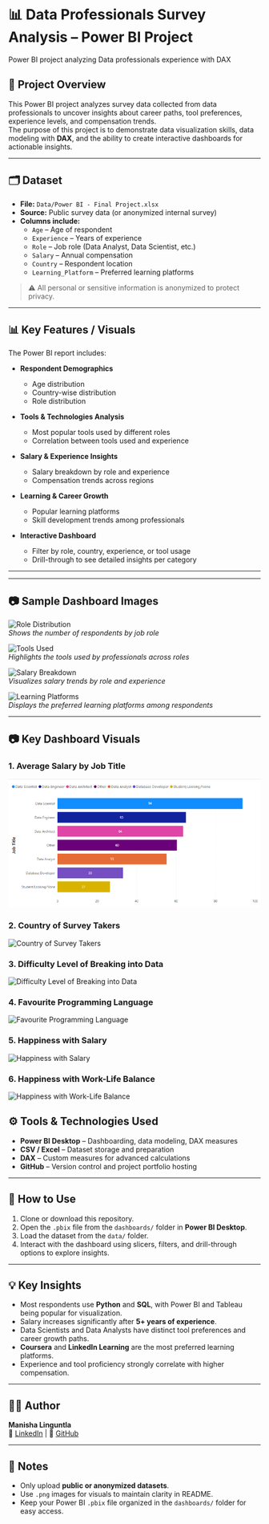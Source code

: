 # 📊 Data Professionals Survey Analysis – Power BI Project
Power BI project analyzing Data professionals experience with DAX

## 📌 Project Overview
This Power BI project analyzes survey data collected from data professionals to uncover insights about career paths, tool preferences, experience levels, and compensation trends.  
The purpose of this project is to demonstrate data visualization skills, data modeling with **DAX**, and the ability to create interactive dashboards for actionable insights.

---

## 🗂️ Dataset
- **File:** `Data/Power BI - Final Project.xlsx`  
- **Source:** Public survey data (or anonymized internal survey)  
- **Columns include:**  
  - `Age` – Age of respondent  
  - `Experience` – Years of experience  
  - `Role` – Job role (Data Analyst, Data Scientist, etc.)  
  - `Salary` – Annual compensation  
  - `Country` – Respondent location  
  - `Learning_Platform` – Preferred learning platforms  

> ⚠️ All personal or sensitive information is anonymized to protect privacy.

---

## 📊 Key Features / Visuals
The Power BI report includes:

- **Respondent Demographics**  
  - Age distribution  
  - Country-wise distribution  
  - Role distribution  

- **Tools & Technologies Analysis**  
  - Most popular tools used by different roles  
  - Correlation between tools used and experience  

- **Salary & Experience Insights**  
  - Salary breakdown by role and experience  
  - Compensation trends across regions  

- **Learning & Career Growth**  
  - Popular learning platforms  
  - Skill development trends among professionals  

- **Interactive Dashboard**  
  - Filter by role, country, experience, or tool usage  
  - Drill-through to see detailed insights per category  

---

---

## 📷 Sample Dashboard Images
![Role Distribution](images/role_distribution.png)  
*Shows the number of respondents by job role*  

![Tools Used](images/tools_used.png)  
*Highlights the tools used by professionals across roles*  

![Salary Breakdown](images/salary_breakdown.png)  
*Visualizes salary trends by role and experience*  

![Learning Platforms](images/learning_platforms.png)  
*Displays the preferred learning platforms among respondents*  

---

## 📷 Key Dashboard Visuals

### 1. Average Salary by Job Title
![Average Salary by Job Title](https://github.com/manishalinguntla2808/Data-Professional-Survey-Breakdown/blob/main/Images/Average%20salary%20by%20job%20title.png)

### 2. Country of Survey Takers
![Country of Survey Takers](Images/country_of_respondents.png)

### 3. Difficulty Level of Breaking into Data
![Difficulty Level of Breaking into Data](Images/difficulty_breaking_into_data.png)

### 4. Favourite Programming Language
![Favourite Programming Language](Images/favourite_programming_language.png)

### 5. Happiness with Salary
![Happiness with Salary](Images/happiness_with_salary.png)

### 6. Happiness with Work-Life Balance
![Happiness with Work-Life Balance](images/happiness_with_work_life_balance.png)


## ⚙️ Tools & Technologies Used
- **Power BI Desktop** – Dashboarding, data modeling, DAX measures  
- **CSV / Excel** – Dataset storage and preparation  
- **DAX** – Custom measures for advanced calculations  
- **GitHub** – Version control and project portfolio hosting  

---

## 🚀 How to Use
1. Clone or download this repository.  
2. Open the `.pbix` file from the `dashboards/` folder in **Power BI Desktop**.  
3. Load the dataset from the `data/` folder.  
4. Interact with the dashboard using slicers, filters, and drill-through options to explore insights.

---

## 💡 Key Insights
- Most respondents use **Python** and **SQL**, with Power BI and Tableau being popular for visualization.  
- Salary increases significantly after **5+ years of experience**.  
- Data Scientists and Data Analysts have distinct tool preferences and career growth paths.  
- **Coursera** and **LinkedIn Learning** are the most preferred learning platforms.  
- Experience and tool proficiency strongly correlate with higher compensation.  

---

## 👩‍💻 Author
**Manisha Linguntla**  
🔗 [LinkedIn](https://www.linkedin.com/in/manisha-linguntla/) | 🔗 [GitHub](https://github.com/manishalinguntla2808)

---

## 📌 Notes
- Only upload **public or anonymized datasets**.  
- Use `.png` images for visuals to maintain clarity in README.  
- Keep your Power BI `.pbix` file organized in the `dashboards/` folder for easy access.
